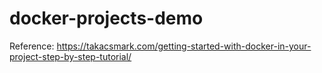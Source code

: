 # docker-projects-demo
Reference: https://takacsmark.com/getting-started-with-docker-in-your-project-step-by-step-tutorial/
